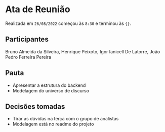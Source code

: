 <!-- o arquivo deve ser nomeado como ata-${data}.md, por exemplo, `ata-2022-07-01.md` -->

# Ata de Reunião

Realizada em `26/08/2022` começou às `8:30` e terminou às `{}`.

## Participantes

Bruno Almeida da Silveira, Henrique Peixoto, Igor Ianicell De Latorre, João Pedro Ferreira Pereira

## Pauta

- Apresentar a estrutura do backend
- Modelagem do universo de discurso

## Decisões tomadas

- Tirar as dúvidas na terça com o grupo de analistas
- Modelagem está no readme do projeto
